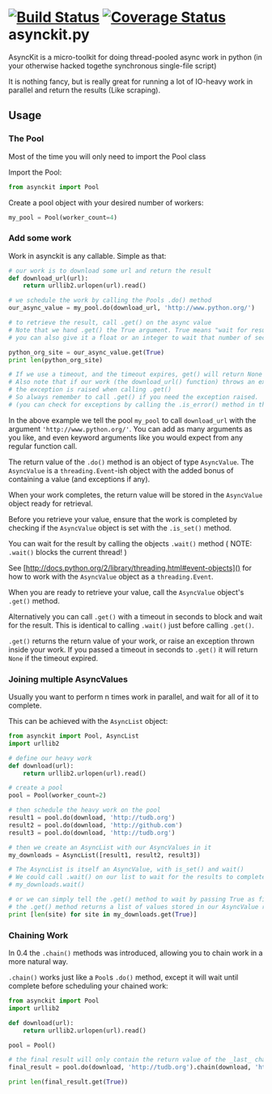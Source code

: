 [![Build Status](https://travis-ci.org/tbug/asynckit.py.png?branch=master)][travis]
[![Coverage Status](https://coveralls.io/repos/tbug/asynckit.py/badge.png?branch=master)][coveralls]
asynckit.py
===========

AsyncKit is a micro-toolkit for doing thread-pooled async work in python 
(in your otherwise hacked togethe synchronous single-file script)

It is nothing fancy, but is really great for running a lot of 
IO-heavy work in parallel and return the results (Like scraping).

Usage
----------

### The Pool

Most of the time you will only need to import the Pool class

Import the Pool:
```python
from asynckit import Pool
```

Create a pool object with your desired number of workers:
```python
my_pool = Pool(worker_count=4)
```

### Add some work

Work in asynckit is any callable. Simple as that:

```python
# our work is to download some url and return the result
def download_url(url):
    return urllib2.urlopen(url).read()

# we schedule the work by calling the Pools .do() method
our_async_value = my_pool.do(download_url, 'http://www.python.org/')

# to retrieve the result, call .get() on the async value
# Note that we hand .get() the True argument. True means "wait for result forever"
# you can also give it a float or an integer to wait that number of seconds for the result

python_org_site = our_async_value.get(True)
print len(python_org_site)

# If we use a timeout, and the timeout expires, get() will return None
# Also note that if our work (the download_url() function) throws an exception,
# the exception is raised when calling .get()
# So always remember to call .get() if you need the exception raised.
# (you can check for exceptions by calling the .is_error() method in the AsyncValue)
```

In the above example we tell the pool `my_pool` to call `download_url` with the argument `'http://www.python.org/'`.
You can add as many arguments as you like, and even keyword arguments like you would expect from any regular function call.

The return value of the `.do()` method is an object of type `AsyncValue`.
The `AsyncValue` is a `threading.Event`-ish object with the added bonus of containing a value (and exceptions if any).

When your work completes, the return value will be stored in the `AsyncValue` object
ready for retrieval.

Before you retrieve your value, ensure that the work is completed by checking if the
`AsyncValue` object is set with the `.is_set()` method.

You can wait for the result by calling the objects `.wait()` method ( NOTE: `.wait()` blocks the current thread! )

See [http://docs.python.org/2/library/threading.html#event-objects]() for how to work
with the `AsyncValue` object as a `threading.Event`.

When you are ready to retrieve your value, call the `AsyncValue` object's `.get()` method.

Alternatively you can call `.get()` with a timeout in seconds to block and wait for the result.
This is identical to calling `.wait()` just before calling `.get()`.

`.get()` returns the return value of your work, or raise an exception thrown inside your work.
If you passed a timeout in seconds to `.get()` it will return `None` if the timeout expired.


### Joining multiple AsyncValues

Usually you want to perform n times work in parallel, and wait for all of it to complete.

This can be achieved with the `AsyncList` object:

```python
from asynckit import Pool, AsyncList
import urllib2

# define our heavy work
def download(url):
    return urllib2.urlopen(url).read()    

# create a pool
pool = Pool(worker_count=2)

# then schedule the heavy work on the pool
result1 = pool.do(download, 'http://tudb.org')
result2 = pool.do(download, 'http://github.com')
result3 = pool.do(download, 'http://tudb.org')

# then we create an AsyncList with our AsyncValues in it
my_downloads = AsyncList([result1, result2, result3])

# The AsyncList is itself an AsyncValue, with is_set() and wait()
# We could call .wait() on our list to wait for the results to complete
# my_downloads.wait()

# or we can simply tell the .get() method to wait by passing True as first argument
# the .get() method returns a list of values stored in our AsyncValue results
print [len(site) for site in my_downloads.get(True)]
```

### Chaining Work

In 0.4 the `.chain()` methods was introduced, allowing you to chain work in a more natural way.

`.chain()` works just like a `Pool`s `.do()` method, except it will wait until complete before scheduling
your chained work:

```python
from asynckit import Pool
import urllib2

def download(url):
    return urllib2.urlopen(url).read()

pool = Pool()

# the final result will only contain the return value of the _last_ chain call
final_result = pool.do(download, 'http://tudb.org').chain(download, 'http://tudb.org')

print len(final_result.get(True))
```


[coveralls]:    https://coveralls.io/r/tbug/asynckit.py?branch=master
[travis]:       https://travis-ci.org/tbug/asynckit.py
